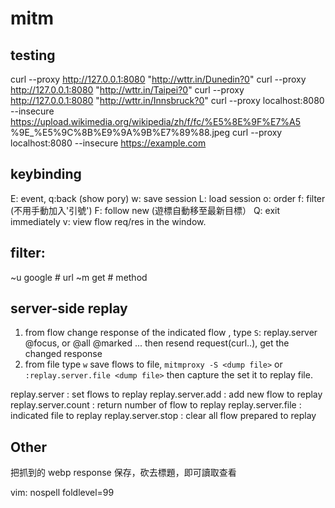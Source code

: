 # mitm
## testing 
curl --proxy http://127.0.0.1:8080 "http://wttr.in/Dunedin?0"
curl --proxy http://127.0.0.1:8080 "http://wttr.in/Taipei?0"
curl --proxy http://127.0.0.1:8080 "http://wttr.in/Innsbruck?0"
curl --proxy localhost:8080  --insecure https://upload.wikimedia.org/wikipedia/zh/f/fc/%E5%8E%9F%E7%A5
%9E_%E5%9C%8B%E9%9A%9B%E7%89%88.jpeg
curl --proxy localhost:8080  --insecure https://example.com

## keybinding
E: event, q:back (show pory)
w: save session
L: load session
o: order
f: filter (不用手動加入'引號')
F: follow new (遊標自動移至最新目標）
Q: exit immediately
v: view flow req/res in the window.

## filter:
~u google # url
~m get    # method

## server-side replay
1. from flow
change response of the indicated flow , 
type `S`: replay.server @focus, or @all @marked ...
then resend request(curl..), get the changed response
2. from file
type `w` save flows to file,
`mitmproxy -S <dump file>`
or `:replay.server.file <dump file>`
then capture the set it to replay file.

>> 
  replay.server : set flows to replay
  replay.server.add : add new flow to replay
  replay.server.count : return number of flow to replay
  replay.server.file : indicated file to replay
  replay.server.stop : clear all flow prepared to replay

## Other 
把抓到的 webp response 保存，砍去標題，即可讀取查看

vim: nospell foldlevel=99
